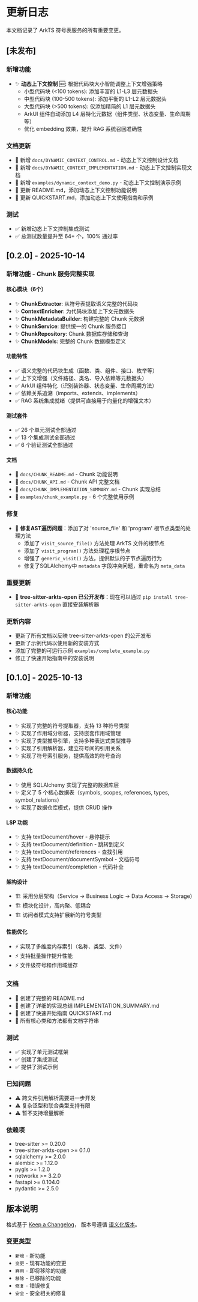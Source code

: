 # 更新日志

本文档记录了 ArkTS 符号表服务的所有重要变更。

## [未发布]

### 新增功能
- ✨ **动态上下文控制** 🆕: 根据代码块大小智能调整上下文增强策略
  - 小型代码块 (<100 tokens): 添加丰富的 L1-L3 层元数据头
  - 中型代码块 (100-500 tokens): 添加平衡的 L1-L2 层元数据头
  - 大型代码块 (>500 tokens): 仅添加精简的 L1 层元数据头
  - ArkUI 组件自动添加 L4 层特化元数据（组件类型、状态变量、生命周期等）
  - 优化 embedding 效果，提升 RAG 系统召回准确性

### 文档更新
- 📝 新增 `docs/DYNAMIC_CONTEXT_CONTROL.md` - 动态上下文控制设计文档
- 📝 新增 `docs/DYNAMIC_CONTEXT_IMPLEMENTATION.md` - 动态上下文控制实现文档
- 📝 新增 `examples/dynamic_context_demo.py` - 动态上下文控制演示示例
- 📝 更新 README.md，添加动态上下文控制功能说明
- 📝 更新 QUICKSTART.md，添加动态上下文使用指南和示例

### 测试
- ✅ 新增动态上下文控制集成测试
- ✅ 总测试数量提升至 64+ 个，100% 通过率

## [0.2.0] - 2025-10-14

### 新增功能 - Chunk 服务完整实现

#### 核心模块（6个）
- ✨ **ChunkExtractor**: 从符号表提取语义完整的代码块
- ✨ **ContextEnricher**: 为代码块添加上下文元数据头
- ✨ **ChunkMetadataBuilder**: 构建完整的 Chunk 元数据
- ✨ **ChunkService**: 提供统一的 Chunk 服务接口
- ✨ **ChunkRepository**: Chunk 数据库存储和查询
- ✨ **ChunkModels**: 完整的 Chunk 数据模型定义

#### 功能特性
- ✅ 语义完整的代码块生成（函数、类、组件、接口、枚举等）
- ✅ 上下文增强（文件路径、类名、导入依赖等元数据头）
- ✅ ArkUI 组件特化（识别装饰器、状态变量、生命周期方法）
- ✅ 依赖关系追溯（imports、extends、implements）
- ✅ RAG 系统集成就绪（提供可直接用于向量化的增强文本）

#### 测试套件
- ✅ 26 个单元测试全部通过
- ✅ 13 个集成测试全部通过
- ✅ 6 个验证测试全部通过

#### 文档
- 📝 `docs/CHUNK_README.md` - Chunk 功能说明
- 📝 `docs/CHUNK_API.md` - Chunk API 完整文档
- 📝 `docs/CHUNK_IMPLEMENTATION_SUMMARY.md` - Chunk 实现总结
- 📝 `examples/chunk_example.py` - 6 个完整使用示例

### 修复
- 🐛 **修复AST遍历问题**：添加了对 'source_file' 和 'program' 根节点类型的处理方法
  - 添加了 `visit_source_file()` 方法处理 ArkTS 文件的根节点
  - 添加了 `visit_program()` 方法处理程序根节点
  - 增强了 `generic_visit()` 方法，提供默认的子节点遍历行为
  - 修复了SQLAlchemy中 `metadata` 字段冲突问题，重命名为 `meta_data`

### 重要更新
- 🎉 **tree-sitter-arkts-open 已公开发布**：现在可以通过 `pip install tree-sitter-arkts-open` 直接安装解析器

### 更新内容
- 更新了所有文档以反映 tree-sitter-arkts-open 的公开发布
- 更新了示例代码以使用新的安装方式
- 添加了完整的可运行示例 `examples/complete_example.py`
- 修正了快速开始指南中的安装说明

## [0.1.0] - 2025-10-13

### 新增功能

#### 核心功能
- ✨ 实现了完整的符号提取器，支持 13 种符号类型
- ✨ 实现了作用域分析器，支持嵌套作用域管理
- ✨ 实现了类型推导引擎，支持多种表达式类型推导
- ✨ 实现了引用解析器，建立符号间的引用关系
- ✨ 实现了符号索引服务，提供高效的符号查询

#### 数据持久化
- ✨ 使用 SQLAlchemy 实现了完整的数据库层
- ✨ 定义了 5 个核心数据表（symbols, scopes, references, types, symbol_relations）
- ✨ 实现了数据仓库模式，提供 CRUD 操作

#### LSP 功能
- ✨ 支持 textDocument/hover - 悬停提示
- ✨ 支持 textDocument/definition - 跳转到定义
- ✨ 支持 textDocument/references - 查找引用
- ✨ 支持 textDocument/documentSymbol - 文档符号
- ✨ 支持 textDocument/completion - 代码补全

#### 架构设计
- 🏗️ 采用分层架构（Service → Business Logic → Data Access → Storage）
- 🏗️ 模块化设计，高内聚、低耦合
- 🏗️ 访问者模式支持扩展新的符号类型

#### 性能优化
- ⚡ 实现了多维度内存索引（名称、类型、文件）
- ⚡ 支持批量操作提升性能
- ⚡ 文件级符号和作用域缓存

### 文档
- 📝 创建了完整的 README.md
- 📝 创建了详细的实现总结 IMPLEMENTATION_SUMMARY.md
- 📝 创建了快速开始指南 QUICKSTART.md
- 📝 所有核心类和方法都有文档字符串

### 测试
- ✅ 实现了单元测试框架
- ✅ 创建了集成测试
- ✅ 提供了测试示例

### 已知问题
- ⚠️ 跨文件引用解析需要进一步开发
- ⚠️ 复杂泛型和联合类型支持有限
- ⚠️ 暂不支持增量解析

### 依赖项
- tree-sitter >= 0.20.0
- tree-sitter-arkts-open >= 0.1.0
- sqlalchemy >= 2.0.0
- alembic >= 1.12.0
- pygls >= 1.2.0
- networkx >= 3.2.0
- fastapi >= 0.104.0
- pydantic >= 2.5.0

## 版本说明

格式基于 [Keep a Changelog](https://keepachangelog.com/zh-CN/1.0.0/)，
版本号遵循 [语义化版本](https://semver.org/lang/zh-CN/)。

### 变更类型

- `新增` - 新功能
- `变更` - 现有功能的变更
- `弃用` - 即将移除的功能
- `移除` - 已移除的功能
- `修复` - 错误修复
- `安全` - 安全相关的修复
